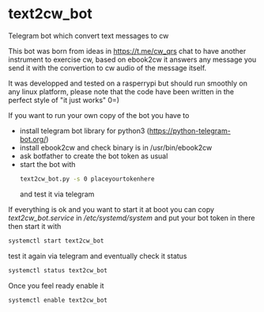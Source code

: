 # text2cw_bot
Telegram bot which convert text messages to cw

This bot was born from ideas in https://t.me/cw_qrs chat to have another instrument
to exercise cw, based on ebook2cw it answers any message you send it with the convertion
to cw audio of the message itself.

It was developped and tested on a rasperrypi but should run smoothly on any linux
platform, please note that the code have been written in the perfect style of "it
just works" 0=)

If you want to run your own copy of the bot you have to
- install telegram bot library for python3 (https://python-telegram-bot.org/)
- install ebook2cw and check binary is in /usr/bin/ebook2cw
- ask botfather to create the bot token as usual
- start the bot with
  ```sh
  text2cw_bot.py -s 0 placeyourtokenhere
  ```
  and test it via telegram
  
If everything is ok and you want to start it at boot you can copy _text2cw_bot.service_ in
_/etc/systemd/system_ and put your bot token in there then start it with
  ```sh
  systemctl start text2cw_bot
  ```
test it again via telegram and eventually check it status
  ```sh
  systemctl status text2cw_bot
  ```
Once you feel ready enable it
  ```sh
  systemctl enable text2cw_bot
  ```
